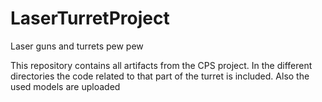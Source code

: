 # LaserTurretProject
Laser guns and turrets pew pew

This repository contains all artifacts from the CPS project. 
In the different directories the code related to that part of the turret is included. 
Also the used models are uploaded
